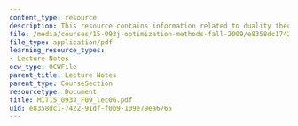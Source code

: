 ```yaml
---
content_type: resource
description: This resource contains information related to duality theory II.
file: /media/courses/15-093j-optimization-methods-fall-2009/e8358dc1742291dff0b9109e79ea6765_MIT15_093J_F09_lec06.pdf
file_type: application/pdf
learning_resource_types:
- Lecture Notes
ocw_type: OCWFile
parent_title: Lecture Notes
parent_type: CourseSection
resourcetype: Document
title: MIT15_093J_F09_lec06.pdf
uid: e8358dc1-7422-91df-f0b9-109e79ea6765
---
```

